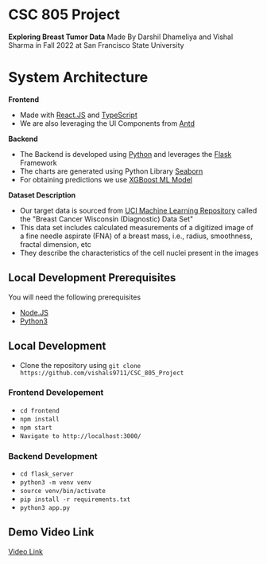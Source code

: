 
# CSC 805 Project
**Exploring Breast Tumor Data**
Made By Darshil Dhameliya and Vishal Sharma
in Fall 2022 at San Francisco State University

# System Architecture

 **Frontend**
 

 - Made with [React.JS](https://reactjs.org/) and [TypeScript](https://www.typescriptlang.org/)
 - We are also leveraging the UI Components from [Antd](https://ant.design/)


 **Backend**
 - The Backend is developed using [Python](https://www.python.org/) and leverages the [Flask](https://flask.palletsprojects.com/en/2.2.x/) Framework
 - The charts are generated using Python Library [Seaborn](https://seaborn.pydata.org/)
 - For obtaining predictions we use [XGBoost ML Model](https://xgboost.readthedocs.io/en/stable/)
 
 **Dataset Description**
 - Our target data is sourced from [UCI Machine Learning Repository](https://archive.ics.uci.edu/ml/datasets/Breast+Cancer+Wisconsin+%28Diagnostic%29) called the "Breast Cancer Wisconsin (Diagnostic) Data Set"
 - This data set includes calculated measurements of a digitized image of a fine needle aspirate (FNA) of a breast mass, i.e., radius, smoothness, fractal dimension, etc
 - They describe the characteristics of the cell nuclei present in the images
 
 ## Local Development Prerequisites
 You will need the following prerequisites
 - [Node.JS](https://nodejs.org/en/download/)
 - [Python3](https://www.python.org/)
 
 ## Local Development
 -	Clone the repository using   `git clone https://github.com/vishals9711/CSC_805_Project`
 ### Frontend Developement
 -	`cd frontend`
 -	`npm install`
 -	`npm start`
 -	`Navigate to http://localhost:3000/`

### Backend Development
- `cd flask_server`
- `python3 -m venv venv`
- `source venv/bin/activate`
- `pip install -r requirements.txt`
- `python3 app.py`

## Demo Video Link
[Video Link](https://drive.google.com/drive/folders/1aYsNOaUvoMwixa2avbxU5kIbU3Cw8Btf?usp=sharing)
